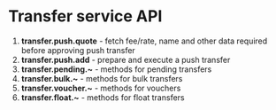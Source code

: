# Transfer service API

1. **transfer.push.quote** - fetch fee/rate, name and other data required before approving push transfer
1. **transfer.push.add** - prepare and execute a push transfer
1. **transfer.pending.~** - methods for pending transfers
1. **transfer.bulk.~** - methods for bulk transfers
1. **transfer.voucher.~** - methods for vouchers
1. **transfer.float.~** - methods for float transfers
